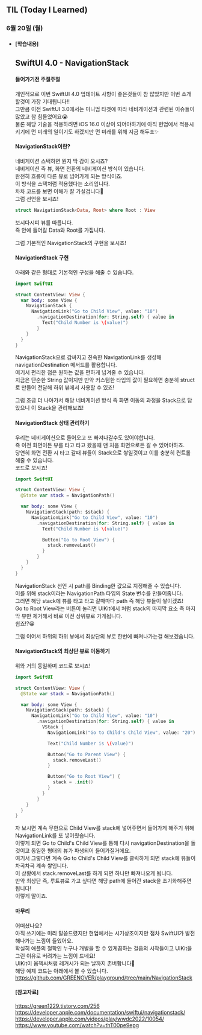 ## TIL (Today I Learned)

### 6월 20일 (월)   

- #### [학습내용]    
  ## SwiftUI 4.0 - NavigationStack  
  #### 들어가기전 주절주절   
  개인적으로 이번 SwiftUI 4.0 업데이트 사항이 좋은것들이 참 많았지만 이번 소개할것이 가장 기대됩니다!!      
  그만큼 이전 SwiftUI 3.0에서는 미니멈 타겟에 따라 네비게이션과 관련된 이슈들이 많았고 참 힘들었어요😭   
  물론 해당 기술을 적용하려면 iOS 16.0 이상이 되어야하기에 아직 현업에서 적용시키기에 먼 미래의 일이기도 하겠지만 먼 미래를 위해 지금 해두죠✨   

  #### NavigationStack이란?   

  네비게이션 스택하면 뭔지 딱 감이 오시죠?   
  네비게이션 즉 뷰, 화면 전환의 네비게이션 방식이 있습니다.   
  완전히 흐름이 다른 뷰로 넘어가게 되는 방식이죠.   
  이 방식을 스택처럼 적용했다는 소리입니다.   
  차차 코드를 보면 이해가 잘 가실겁니다🙌    
  그럼 선언을 보시죠!   
  ```swift
  struct NavigationStack<Data, Root> where Root : View
  ```
  보시다시피 뷰를 따릅니다.   
  즉 안에 들어갈 Data와 Root를 가집니다.   

  그럼 기본적인 NavigationStack의 구현을 보시죠!   

  #### NavigationStack 구현   

  아래와 같은 형태로 기본적인 구성을 해줄 수 있습니다.   
  ```swift
  import SwiftUI
  
  struct ContentView: View {
    var body: some View {
      NavigationStack {
        NavigationLink("Go to Child View", value: "10")
          .navigationDestination(for: String.self) { value in
            Text("Child Number is \(value)")
          }
      }
    }
  }
  ```
  NavigationStack으로 감싸지고 친숙한 NavigationLink를 생성해    navigationDestination 메서드를 활용합니다.   
  여기서 편리한 점은 원하는 값을 편하게 넘겨줄 수 있습니다.   
  지금은 단순한 String 값이지만 만약 커스텀한 타입의 값이 필요하면 충분히 struct로 만들어 전달해 하위 뷰에서 사용할 수 있죠!   

  그럼 조금 더 나아가서 해당 네비게이션 방식 즉 화면 이동의 과정을 Stack으로 담았으니 이 Stack을 관리해보죠!   

  #### NavigationStack 상태 관리하기   

  우리는 네비게이션으로 들어오고 또 빠져나갈수도 있어야합니다.    
  즉 이전 화면이든 뷰를 타고 타고 왔을때 맨 처음 화면으로든 갈 수 있어야하죠.   
  당연히 화면 전환 시 타고 갈때 뷰들이 Stack으로 쌓일것이고 이를 충분히 컨트롤 해줄 수 있습니다.   
  코드로 보시죠!   
  ```swift
  import SwiftUI
  
  struct ContentView: View {
    @State var stack = NavigationPath()
  
    var body: some View {
      NavigationStack(path: $stack) {
        NavigationLink("Go to Child View", value: "10")
          .navigationDestination(for: String.self) { value in
            Text("Child Number is \(value)")
  
            Button("Go to Root View") {
              stack.removeLast()
            }
          }
      }
    }
  }
  ```
  NavigationStack 선언 시 path를 Binding한 값으로 지정해줄 수 있습니다.   
  이를 위해 stack이라는 NavigationPath 타입의 State 변수를 만들어줍니다.    
  그러면 해당 stack에 뷰를 타고 타고 갈때마다 path 즉 해당 뷰들이 쌓이겠죠!  
  Go to Root View라는 버튼이 눌리면 UIKit에서 처럼 stack의 마지막 요소 즉 마지막 뷰만 제거해서 바로 이전 상위뷰로 가게됩니다.  
  쉽죠!?😀   

  그럼 이어서 하위의 하위 뷰에서 최상단의 뷰로 한번에 빠져나가는걸 해보겠습니다.      

  #### NavigationStack의 최상단 뷰로 이동하기   

  위와 거의 동일하며 코드로 보시죠!   
  ```swift
  import SwiftUI
  
  struct ContentView: View {
    @State var stack = NavigationPath()
  
    var body: some View {
      NavigationStack(path: $stack) {
        NavigationLink("Go to Child View", value: "10")
          .navigationDestination(for: String.self) { value in
            VStack {
              NavigationLink("Go to Child's Child View", value: "20")
  
              Text("Child Number is \(value)")
  
              Button("Go to Parent View") {
                stack.removeLast()
              }
  
              Button("Go to Root View") {
                stack = .init()
              }
            }
          }
      }
    }
  }
  ```
  자 보시면 계속 무한으로 Child View를 stack에 넣어주면서 들어가게 해주기 위해 NavigationLink를 또 넣어줬습니다.   
  이렇게 되면 Go to Child's Child View를 통해 다시 navigationDestination을 돌것이고 동일한 형태의 뷰가 파생되어 들어가질거에요.    
  여기서 그렇다면 계속 Go to Child's Child View를 클릭하게 되면 stack에 뷰들이 차곡차곡 계속 쌓입니다.   
  이 상황에서 stack.removeLast를 하게 되면 하나만 빠져나오게 됩니다.   
  만약 최상단 즉, 루트뷰로 가고 싶다면 해당 path에 들어간 stack을 초기화해주면 됩니다!   
  이렇게 말이죠.   


  #### 마무리   

  어떠셨나요?   
  아직 쓰기에는 미리 말씀드렸지만 현업에서는 시기상조이지만 점차 SwiftUI가 발전해나가는 느낌이 들었어요.    
  확실히 애플의 철학인 누구나 개발을 할 수 있게끔하는 걸음의 시작들이고 UIKit을 그런 이유로 버려가는 느낌이 드네요!   
  UIKit이 옵젝씨처럼 레거시가 되는 날까지 존버합니다🥲   
  해당 예제 코드는 아래에서 볼 수 있습니다.   
  https://github.com/GREENOVER/playground/tree/main/NavigationStack   

  #### [참고자료]   
  https://green1229.tistory.com/256   
  https://developer.apple.com/documentation/swiftui/navigationstack/    
  https://developer.apple.com/videos/play/wwdc2022/10054/   
  https://www.youtube.com/watch?v=thT00pe9epg    
